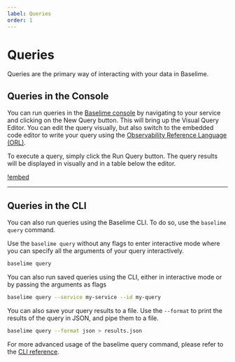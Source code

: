```yaml
---
label: Queries
order: 1
---
```


# Queries

Queries are the primary way of interacting with your data in Baselime.

## Queries in the Console

You can run queries in the [Baselime console](https://console.baselime.io) by navigating to your service and clicking on the New Query button. This will bring up the Visual Query Editor. You can edit the query visually, but also switch to the embedded code editor to write your query using the [Observability Reference Language (ORL)](../observability-reference-language/overview.md).

To execute a query, simply click the Run Query button. The query results will be displayed in visually and in a table below the editor.

[!embed](https://www.youtube.com/watch?v=QuLT55XqJsE)

---

## Queries in the CLI

You can also run queries using the Baselime CLI. To do so, use the `baselime query` command.

Use the `baselime query` without any flags to enter interactive mode where you can specify all the arguments of your query interactively.

```bash # :icon-terminal: terminal
baselime query
```

You can also run saved queries using the CLI, either in interactive mode or by passing the arguments as flags

```bash # :icon-terminal: terminal
baselime query --service my-service --id my-query
```

You can also save your query results to a file. Use the `--format` to print the results of the query in JSON, and pipe them to a file.

```bash # :icon-terminal: terminal
baselime query --format json > results.json
```

For more advanced usage of the baselime query command, please refer to the [CLI reference](../cli/reference//query.md).
